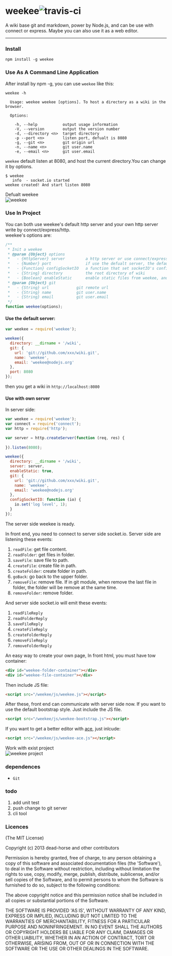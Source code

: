 
# weekee![travis-ci](https://secure.travis-ci.org/dead-horse/weekee.png) 

  A wiki base git and markdown, power by Node.js, and can be use with connect or express. Maybe you can also use it as a web editor.

-----------------------

### Install  

```
npm install -g weekee   
```

### Use As A Command Line Application   

After install by npm -g, you can use `weekee` like this:   
```
weekee -h

  Usage: weekee weekee [options]. To host a directory as a wiki in the browser.

  Options:

    -h, --help           output usage information
    -V, --version        output the version number
    -d, --directory <n>  target directory
    -p --port <n>        listen port, defualt is 8080
    -g, --git <n>        git origin url
    -n, --name <n>       git user.name
    -e, --email <n>      git user.email

```

`weekee` default listen at 8080, and host the current directory.You can change it by options.  

```
$ weekee   
   info  - socket.io started
weekee created! And start listen 8080
```

Defualt weekee  
![weekee](https://raw.github.com/dead-horse/weekee/master/weekee.png) 


### Use In Project  
You can both use weekee's default http server and your own http server write by connect/express/http.   
weekee's options are:    

```js
/**
 * Init a weekee
 * @param {Object} options 
 *   - {HttpServer} server         a http server or use connect/express
 *   - {Number} port               if use the defualt server, the default server will listen this port, defualt is 8080
 *   - {Function} configSocketIO   a function that set socketIO's config
 *   - {String} directory          the root directory of wiki
 *   - {Boolean} enableStatic      enable static files from weekee, and user can use `/weekee/js/weekee.js` to got script in frontend
 * @param {Object} git
 *   - {String} url            git remote url
 *   - {String} name           git user.name
 *   - {String} email          git user.email
 */
function weekee(options);
```

#### Use the default server:  

```js
var weekee = require('weekee');

weekee({
  directory: __dirname + '/wiki',
  git: {
    url: 'git://github.com/xxx/wiki.git',
    name: 'weekee',
    email: 'weekee@nodejs.org'
  },
  port: 8080
});
```

then you get a wiki in `http://localhost:8080`   

#### Use with own server   

In server side:  

```js
var weekee = require('weekee');
var connect = require('connect');
var http = require('http');

var server = http.createServer(function (req, res) {
  
}).listen(8080);

weekee({
  directory: __dirname + '/wiki',
  server: server,
  enableStatic: true,
  git: {
    url: 'git://github.com/xxx/wiki.git',
    name: 'weekee',
    email: 'weekee@nodejs.org'
  },
  configSocketIO: function (io) {
    io.set('log level', 1);
  }  
});
```

The server side weekee is ready. 

In front end, you need to connect to server side socket.io. Server side are listening these events:  

1. `readFile`: get file content.  
2. `readFolder`: get files in folder.  
3. `saveFile`: save file to path.  
4. `createFile`: create file in path.  
5. `createFolder`: create folder in path.  
6. `goBack`: go back to the upper folder.  
7. `removeFile`: remove file. If in git module, when remove the last file in folder, the folder will be remove at the same time. 
8. `removeFolder`: remove folder.  

And server side socket.io will emit these events:  

1. `readFileReply`  
2. `readFolderReply`  
3. `saveFileReply`  
4. `createFileReply`  
5. `createFolderReply`  
6. `removeFileReply`  
7. `removeFolderReply`  

An easy way to create your own page, In front html, you must have tow container:  

```html
<div id="weekee-folder-container"></div>
<div id="weekee-file-container"></div>
```

Then include JS file:  

```html
<script src="/weekee/js/weekee.js"></script>
```

After these, front end can communicate with server side now. If you want to use the default bootstrap style. Just include the JS file.   

```html
<script src="/weekee/js/weekee-bootstrap.js"></script>
```

If you want to get a better editor with [ace](https://github.com/ajaxorg/ace), just inlcude:   

```html
<script src="/weekee/js/weekee-ace.js"></script>
```

Work with exist project  
![weekee project](https://raw.github.com/dead-horse/weekee/master/weekee_proj.png)  

### dependences   
* `Git`  

### todo   
1. add unit test  
2. push change to git server  
3. cli tool  


### Licences
(The MIT License)

Copyright (c) 2013 dead-horse and other contributors

Permission is hereby granted, free of charge, to any person obtaining a copy of this software and associated documentation files (the 'Software'), to deal in the Software without restriction, including without limitation the rights to use, copy, modify, merge, publish, distribute, sublicense, and/or sell copies of the Software, and to permit persons to whom the Software is furnished to do so, subject to the following conditions:

The above copyright notice and this permission notice shall be included in all copies or substantial portions of the Software.

THE SOFTWARE IS PROVIDED 'AS IS', WITHOUT WARRANTY OF ANY KIND, EXPRESS OR IMPLIED, INCLUDING BUT NOT LIMITED TO THE WARRANTIES OF MERCHANTABILITY, FITNESS FOR A PARTICULAR PURPOSE AND NONINFRINGEMENT. IN NO EVENT SHALL THE AUTHORS OR COPYRIGHT HOLDERS BE LIABLE FOR ANY CLAIM, DAMAGES OR OTHER LIABILITY, WHETHER IN AN ACTION OF CONTRACT, TORT OR OTHERWISE, ARISING FROM, OUT OF OR IN CONNECTION WITH THE SOFTWARE OR THE USE OR OTHER DEALINGS IN THE SOFTWARE.